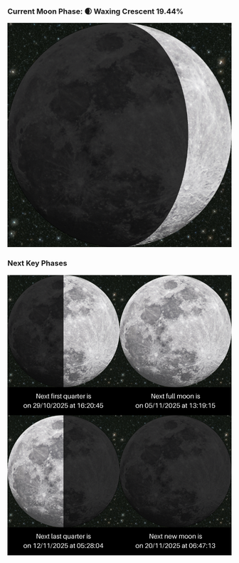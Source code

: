 ### Current Moon Phase: 🌒 Waxing Crescent 19.44%
![Moon Phase](moonphase.png)
### Next Key Phases
![Gallery](gallery.png)